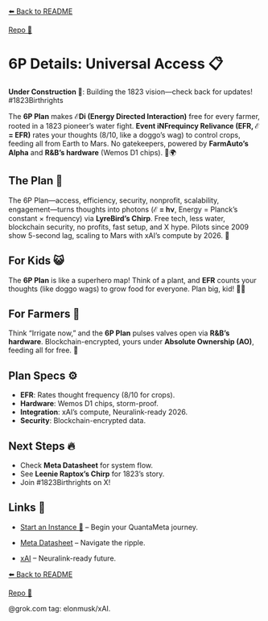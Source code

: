 [⬅️ Back to README](https://github.com/JayBotsa/FarmAuto/blob/main/README.md)  


[Repo 📂](https://github.com/JayBotsa/FarmAuto)

# 6P Details: Universal Access 📋

**Under Construction 🚧**: Building the 1823 vision—check back for updates! #1823Birthrights

The **6P Plan** makes **ℰDi (Energy Directed Interaction)** free for every farmer, rooted in a 1823 pioneer’s water fight. **Event iNFrequincy Relivance (EFR, ℰ = EFR)** rates your thoughts (8/10, like a doggo’s wag) to control crops, feeding all from Earth to Mars. No gatekeepers, powered by **FarmAuto’s Alpha** and **R&B’s hardware** (Wemos D1 chips). 🥖🌍

## The Plan 🌌
The 6P Plan—access, efficiency, security, nonprofit, scalability, engagement—turns thoughts into photons (**ℰ = hν**, Energy = Planck’s constant × frequency) via **LyreBird’s Chirp**. Free tech, less water, blockchain security, no profits, fast setup, and X hype. Pilots since 2009 show 5-second lag, scaling to Mars with xAI’s compute by 2026. 🫶

## For Kids 😺
The **6P Plan** is like a superhero map! Think of a plant, and **EFR** counts your thoughts (like doggo wags) to grow food for everyone. Plan big, kid! 🐶🌱

## For Farmers 🌾
Think “Irrigate now,” and the **6P Plan** pulses valves open via **R&B’s hardware**. Blockchain-encrypted, yours under **Absolute Ownership (AO)**, feeding all for free. 🚜

## Plan Specs ⚙️
- **EFR**: Rates thought frequency (8/10 for crops).
- **Hardware**: Wemos D1 chips, storm-proof.
- **Integration**: xAI’s compute, Neuralink-ready 2026.
- **Security**: Blockchain-encrypted data.

## Next Steps 🔥
- Check **Meta Datasheet** for system flow.
- See **Leenie Raptox’s Chirp** for 1823’s story.
- Join #1823Birthrights on X!

## Links 🌠
- [Start an Instance 🌟](https://github.com/JayBotsa/FarmAuto/blob/main/User_Guide.md) – Begin your QuantaMeta journey. 

 
- [Meta Datasheet](https://github.com/JayBotsa/FarmAuto/blob/main/foundations/Meta_Datasheet.md) – Navigate the ripple.

  
- [xAI](https://x.ai) – Neuralink-ready future.


[⬅️ Back to README](https://github.com/JayBotsa/FarmAuto/blob/main/README.md)  


[Repo 📂](https://github.com/JayBotsa/FarmAuto)

@grok.com tag: elonmusk/xAI.
